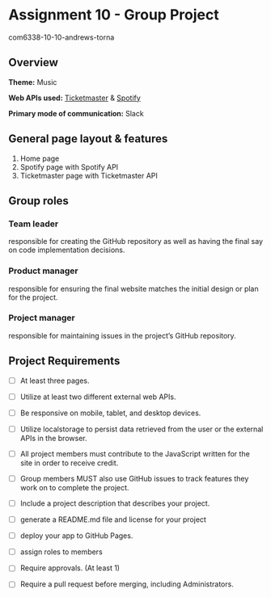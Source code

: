 # Assignment 10 - Group Project
com6338-10-10-andrews-torna

## Overview
**Theme:**
Music

**Web APIs used:**
[Ticketmaster](https://developer.ticketmaster.com/products-and-docs/apis/getting-started/) & [Spotify](https://developer.spotify.com/documentation/web-api)

**Primary mode of communication:**
Slack


## General page layout & features
1. Home page
2. Spotify page with Spotify API
3. Ticketmaster page with Ticketmaster API

## Group roles
### Team leader
responsible for creating the GitHub repository as well as having the final say on code implementation decisions.

### Product manager
responsible for ensuring the final website matches the initial design or plan for the project.

### Project manager
responsible for maintaining issues in the project’s GitHub repository.

## Project Requirements
- [ ] At least three pages.
- [ ] Utilize at least two different external web APIs.
- [ ] Be responsive on mobile, tablet, and desktop devices.
- [ ] Utilize localstorage to persist data retrieved from the user or the external APIs in the browser.
- [ ] All project members must contribute to the JavaScript written for the site in order to receive credit. 
- [ ] Group members MUST also use GitHub issues to track features they work on to complete the project.

- [ ] Include a project description that describes your project.
- [ ] generate a README.md file and license for your project
- [ ] deploy your app to GitHub Pages.
- [ ] assign roles to members
- [ ] Require approvals. (At least 1)
- [ ] Require a pull request before merging, including Administrators.
